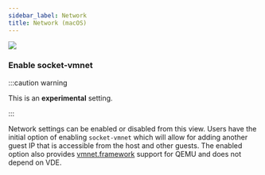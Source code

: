 ```yaml
---
sidebar_label: Network
title: Network (macOS)
---
```


![](https://suse-rancher-media.s3.amazonaws.com/desktop/v1.9/virtual-machine/macOS_virtualMachine_tabNetwork.png)

### Enable socket-vmnet

:::caution warning

This is an **experimental** setting.

:::

Network settings can be enabled or disabled from this view. Users have the initial option of enabling `socket-vmnet` which will allow for adding another guest IP that is accessible from the host and other guests. The enabled option also provides [vmnet.framework](https://developer.apple.com/documentation/vmnet) support for QEMU and does not depend on VDE.
